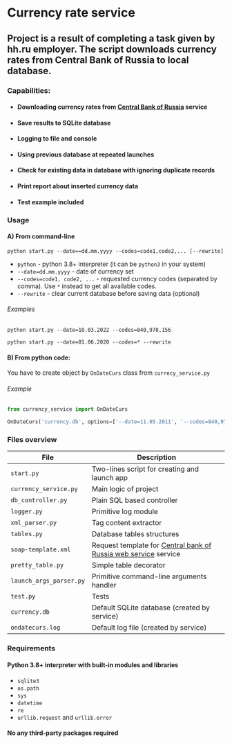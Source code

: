 # Currency rate service

## Project is a result of completing a task given by hh.ru employer. The script downloads currency rates from Central Bank of Russia to local database.


### Capabilities:

* #### Downloading currency rates from [Central Bank of Russia](cbr.ru) service
* #### Save results to SQLite database
* #### Logging to file and console
* #### Using previous database at repeated launches
* #### Check for existing data in database with ignoring duplicate records
* #### Print report about inserted currency data
* #### Test example included

### Usage

#### A) From command-line

`python start.py --date==dd.mm.yyyy --codes=code1,code2,... [--rewrite]`

* `python` - python 3.8+ interpreter (it can be `python3` in your system)
* `--date=dd.mm.yyyy` - date of currency set
* `--codes=code1, code2, ...` - requested currency codes (separated by comma). Use `*` instead to get all available codes.
* `--rewrite` - clear current database before saving data (optional)

###### Examples
```commandline
python start.py --date=10.03.2022 --codes=840,978,156

python start.py --date=01.06.2020 --codes=* --rewrite
```

#### B) From python code:
You have to create object by `OnDateCurs` class from `currecy_service.py`

###### Example
```python
from currency_service import OnDateCurs

OnDateCurs('currency.db', options=['--date=11.05.2011', '--codes=840,978,156'])
```


### Files overview

File | Description 
---|---
`start.py` | Two-lines script for creating and launch app
`currency_service.py` | Main logic of project
`db_controller.py` | Plain SQL based controller
`logger.py` | Primitive log module
`xml_parser.py` | Tag content extractor
`tables.py` | Database tables structures
`soap-template.xml` | Request template for [Central bank of Russia web service](https://cbr.ru/DailyInfoWebServ/DailyInfo.asmx?op=GetCursOnDateXML) service
`pretty_table.py` | Simple table decorator
`launch_args_parser.py` | Primitive command-line arguments handler
`test.py` | Tests
`currency.db` | Default SQLite database (created by service)
`ondatecurs.log` | Default log file (created by service)

### Requirements
#### Python 3.8+ interpreter with built-in modules and libraries
- `sqlite3`
- `os.path`
- `sys`
- `datetime`
- `re`
- `urllib.request` and `urllib.error`

#### No any third-party packages required





